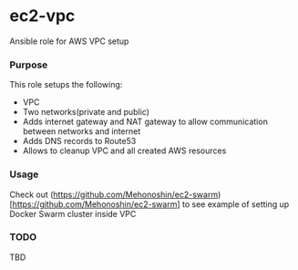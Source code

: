 # ec2-vpc

Ansible role for AWS VPC setup

### Purpose

This role setups the following:

* VPC
* Two networks(private and public)
* Adds internet gateway and NAT gateway to allow communication between networks and internet
* Adds DNS records to Route53
* Allows to cleanup VPC and all created AWS resources

### Usage

Check out (https://github.com/Mehonoshin/ec2-swarm)[https://github.com/Mehonoshin/ec2-swarm] to see example of setting up Docker Swarm cluster inside VPC

### TODO

TBD
